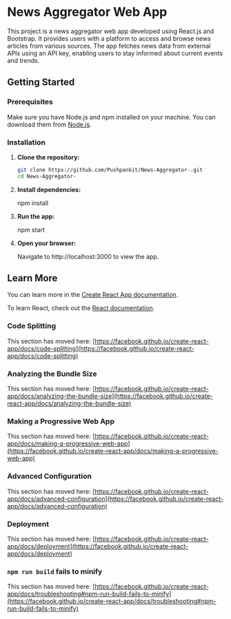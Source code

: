 # News Aggregator Web App

This project is a news aggregator web app developed using React.js and Bootstrap. It provides users with a platform to access and browse news articles from various sources. The app fetches news data from external APIs using an API key, enabling users to stay informed about current events and trends.

## Getting Started

### Prerequisites

Make sure you have Node.js and npm installed on your machine. You can download them from [Node.js](https://nodejs.org/).

### Installation

1. **Clone the repository:**

   ```sh
   git clone https://github.com/Pushpankit/News-Aggregator-.git
   cd News-Aggregator-

2. **Install dependencies:**
   
   npm install

3. **Run the app:**
   
   npm start

4. **Open your browser:**
   
   Navigate to http://localhost:3000 to view the app.

## Learn More

You can learn more in the [Create React App documentation](https://facebook.github.io/create-react-app/docs/getting-started).

To learn React, check out the [React documentation](https://reactjs.org/).

### Code Splitting

This section has moved here: [https://facebook.github.io/create-react-app/docs/code-splitting](https://facebook.github.io/create-react-app/docs/code-splitting)

### Analyzing the Bundle Size

This section has moved here: [https://facebook.github.io/create-react-app/docs/analyzing-the-bundle-size](https://facebook.github.io/create-react-app/docs/analyzing-the-bundle-size)

### Making a Progressive Web App

This section has moved here: [https://facebook.github.io/create-react-app/docs/making-a-progressive-web-app](https://facebook.github.io/create-react-app/docs/making-a-progressive-web-app)

### Advanced Configuration

This section has moved here: [https://facebook.github.io/create-react-app/docs/advanced-configuration](https://facebook.github.io/create-react-app/docs/advanced-configuration)

### Deployment

This section has moved here: [https://facebook.github.io/create-react-app/docs/deployment](https://facebook.github.io/create-react-app/docs/deployment)

### `npm run build` fails to minify

This section has moved here: [https://facebook.github.io/create-react-app/docs/troubleshooting#npm-run-build-fails-to-minify](https://facebook.github.io/create-react-app/docs/troubleshooting#npm-run-build-fails-to-minify)
